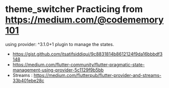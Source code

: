 # theme_switcher Practicing from https://medium.com/@codememory101


using   provider: ^3.1.0+1  plugin to manage the states.

* https://gist.github.com/itsatifsiddiqui/9c8831814b8612124f9da16bbbdf3148 
* https://medium.com/flutter-community/flutter-pragmatic-state-management-using-provider-5c1129f9b5bb
* Streams : https://medium.com/flutterpub/flutter-provider-and-streams-33b401ebe28c


